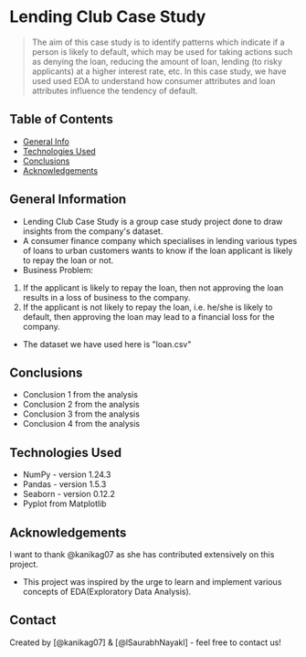 # Lending Club Case Study
> The aim of this case study is to identify patterns which indicate if a person is likely to default, which may be used for taking actions such as denying the loan, reducing the amount of loan, lending (to risky applicants) at a higher interest rate, etc. In this case study, we have used used EDA to understand how consumer attributes and loan attributes influence the tendency of default.


## Table of Contents
* [General Info](#general-information)
* [Technologies Used](#technologies-used)
* [Conclusions](#conclusions)
* [Acknowledgements](#acknowledgements)

<!-- You can include any other section that is pertinent to your problem -->

## General Information
- Lending Club Case Study is a group case study project done to draw insights from the company's dataset.
- A consumer finance company which specialises in lending various types of loans to urban customers wants to know if the loan applicant is likely to repay the loan or not.
- Business Problem:
1. If the applicant is likely to repay the loan, then not approving the loan results in a loss of business to the company.
2. If the applicant is not likely to repay the loan, i.e. he/she is likely to default, then approving the loan may lead to a financial loss for the company.
- The dataset we have used here is "loan.csv"

<!-- You don't have to answer all the questions - just the ones relevant to your project. -->

## Conclusions
- Conclusion 1 from the analysis
- Conclusion 2 from the analysis
- Conclusion 3 from the analysis
- Conclusion 4 from the analysis

<!-- You don't have to answer all the questions - just the ones relevant to your project. -->


## Technologies Used
- NumPy - version 1.24.3
- Pandas - version 1.5.3
- Seaborn - version 0.12.2
- Pyplot from Matplotlib

<!-- As the libraries versions keep on changing, it is recommended to mention the version of library used in this project -->

## Acknowledgements
I want to thank @kanikag07 as she has contributed extensively on this project.
- This project was inspired by the urge to learn and implement various concepts of EDA(Exploratory Data Analysis).
<!-- - References if any...
- This project was based on [this tutorial](https://www.example.com). -->


## Contact
Created by [@kanikag07] & [@lSaurabhNayakl] - feel free to contact us!


<!-- Optional -->
<!-- ## License -->
<!-- This project is open source and available under the [... License](). -->

<!-- You don't have to include all sections - just the one's relevant to your project -->
